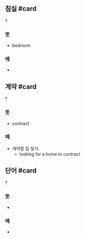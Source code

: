 ## 침실 #card
?
### 뜻
- bedroom
### 예
-

## 계약 #card
?
### 뜻
- contract
### 예
- 계약할 집 찾기
	- looking for a home to contract

## 단어 #card
?
### 뜻
-
### 예
-



